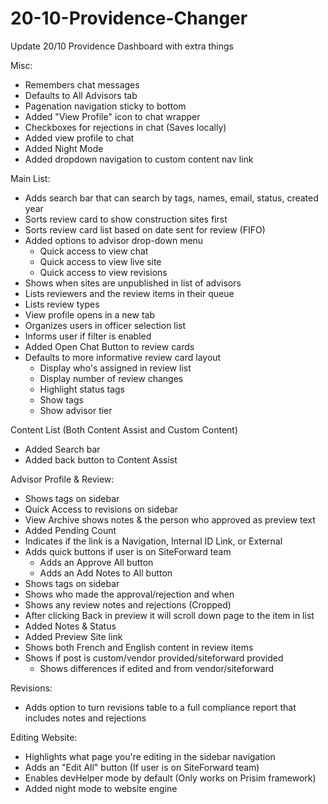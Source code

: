 # 20-10-Providence-Changer
Update 20/10 Providence Dashboard with extra things

Misc:
- Remembers chat messages
- Defaults to All Advisors tab
- Pagenation navigation sticky to bottom
- Added "View Profile" icon to chat wrapper
- Checkboxes for rejections in chat (Saves locally)
- Added view profile to chat
- Added Night Mode
- Added dropdown navigation to custom content nav link

Main List:
- Adds search bar that can search by tags, names, email, status, created year
- Sorts review card to show construction sites first
- Sorts review card list based on date sent for review (FIFO)
- Added options to advisor drop-down menu
    - Quick access to view chat
    - Quick access to view live site
    - Quick access to view revisions
- Shows when sites are unpublished in list of advisors
- Lists reviewers and the review items in their queue
- Lists review types
- View profile opens in a new tab
- Organizes users in officer selection list
- Informs user if filter is enabled
- Added Open Chat Button to review cards
- Defaults to more informative review card layout
    - Display who's assigned in review list
    - Display number of review changes
    - Highlight status tags
    - Show tags
    - Show advisor tier

Content List (Both Content Assist and Custom Content)
- Added Search bar
- Added back button to Content Assist

Advisor Profile & Review:
- Shows tags on sidebar
- Quick Access to revisions on sidebar
- View Archive shows notes & the person who approved as preview text
- Added Pending Count
- Indicates if the link is a Navigation, Internal ID Link, or External
- Adds quick buttons if user is on SiteForward team
    - Adds an Approve All button
    - Adds an Add Notes to All button
- Shows tags on sidebar
- Shows who made the approval/rejection and when
- Shows any review notes and rejections (Cropped)
- After clicking Back in preview it will scroll down page to the item in list
- Added Notes & Status
- Added Preview Site link
- Shows both French and English content in review items
- Shows if post is custom/vendor provided/siteforward provided
    - Shows differences if edited and from vendor/siteforward

Revisions:
- Adds option to turn revisions table to a full compliance report that includes notes and rejections

Editing Website:
- Highlights what page you're editing in the sidebar navigation
- Adds an "Edit All" button (If user is on SiteForward team)
- Enables devHelper mode by default (Only works on Prisim framework)
- Added night mode to website engine
